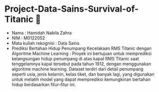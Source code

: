 # Project-Data-Sains-Survival-of-Titanic 🚤
- Nama : Hamidah Nabila Zahra
- NIM : M0122052
- Mata kuliah rekognisi : Data Sains
- Prediksi Bertahan Hidup Penumpang Kecelakaan RMS Titanic dengan Algoritme Machine Learning : Proyek ini bertujuan untuk memprediksi kelangsungan hidup penumpang di atas kapal RMS Titanic saat tenggelamnya kapal tersebut pada tahun 1912, dengan menggunakan algoritme machine learning. Dataset terdiri dari detail penumpang seperti usia, jenis kelamin, kelas tiket, dan banyak lagi, yang digunakan untuk melatih model yang dapat memprediksi kemungkinan bertahan hidup berdasarkan fitur-fitur ini.
